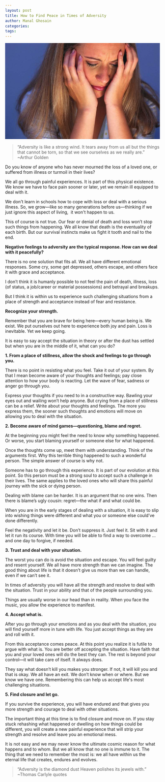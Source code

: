 ```yaml
---
layout: post
title: How to Find Peace in Times of Adversity
author: Manal Ghosain
categories:
tags:
---
```


![Sad woman](/images/sad.jpg)

> “Adversity is like a strong wind. It tears away from us all but the things that cannot be torn, so that we see ourselves as we really are.” ~Arthur Golden

Do you know of anyone who has never mourned the loss of a loved one, or suffered from illness or turmoil in their lives? 

We all go through painful experiences. It is part of this physical existence. We know we have to face pain sooner or later, yet we remain ill equipped to deal with it. 

We don't learn in schools how to cope with loss or deal with a serious illness. So, we grow—like so many generations before us—thinking if we just ignore this aspect of living,  it won't happen to us. 

This of course is not true. Our fear or denial of death and loss won’t stop such things from happening. We all know that death is the eventuality of each birth. But our survival instincts make us fight it tooth and nail to the end. 

**Negative feelings to adversity are the typical response. How can we deal with it peacefully?** 

There is no one solution that fits all. We all have different emotional responses. Some cry, some get depressed, others escape, and others face it with grace and acceptance. 

I don’t think it is humanly possible to not feel the pain of death, illness, loss (of status, a job/career or material possessions) and betrayal and breakups. 

But I think it is within us to experience such challenging situations from a place of strength and acceptance instead of fear and resistance. 

**Recognize your strength.** 

Remember that you are brave for being here—every human being is. We exist. We put ourselves out here to experience both joy and pain. Loss is inevitable. Yet we keep going.

 It is easy to say accept the situation in theory or after the dust has settled but when you are in the middle of it, what can you do? 

**1. From a place of stillness, allow the shock and feelings to go through you.** 

There is no point in resisting what you feel. Take it out of your system. By that I mean become aware of your thoughts and feelings; pay close attention to how your body is reacting. Let the wave of fear, sadness or anger go through you. 

Express your thoughts if you need to in a constructive way. Bawling your eyes out and wailing won’t help anyone. But crying from a place of stillness can be a relief. Write about your thoughts and feelings. The more you express them, the sooner such thoughts and emotions will move on allowing you to deal with the situation. 

**2. Become aware of mind games—questioning, blame and regret.** 

At the beginning you might feel the need to know why something happened. Or worse, you start blaming yourself or someone else for what happened. 

Once the thoughts come up, meet them with understanding. Think of the arguments first. Why this terrible thing happened to such a wonderful person. The simple answer of course is why not. 

Someone has to go through this experience. It is part of our evolution at this point. So this person must be a strong soul to accept such a challenge in their lives. The same applies to the loved ones who will share this painful journey with the sick or dying person. 

Dealing with blame can be harder. It is an argument that no one wins. Then there is blame’s ugly cousin: regret—the what if and what could be. 

When you are in the early stages of dealing with a situation, it is easy to slip into wishing things were different and what you or someone else could’ve done differently. 

Feel the negativity and let it be. Don’t suppress it. Just feel it. Sit with it and let it run its course. With time you will be able to find a way to overcome … and one day to forgive, if needed. 

**3. Trust and deal with your situation.** 

The worst you can do is avoid the situation and escape. You will feel guilty and resent yourself. We all have more strength than we can imagine. The good thing about life is that it doesn’t give us more than we can handle, even if we can’t see it. 

In times of adversity you will have all the strength and resolve to deal with the situation. Trust in your ability and that of the people surrounding you. 

Things are usually worse in our head than in reality. When you face the music, you allow the experience to manifest. 

**4. Accept what is.** 

After you go through your emotions and as you deal with the situation, you will find yourself more in tune with life. You just accept things as they are and roll with it. 

From this acceptance comes peace. At this point you realize it is futile to argue with what is. You are better off accepting the situation. Have faith that you and your loved ones will do the best they can. The rest is beyond your control—it will take care of itself. It always does. 

They say what doesn’t kill you makes you stronger. If not, it will kill you and that is okay. We all have an exit. We don’t know when or where. But we know we have one. Remembering this can help us accept life's most challenging situations. 

**5. Find closure and let go.** 

If you survive the experience, you will have endured and that gives you more strength and courage to deal with other situations. 

The important thing at this time is to find closure and move on. If you stay stuck rehashing what happened or dwelling on how things could be different, you will create a new painful experience that will strip your strength and resolve and leave you an emotional mess. 

It is not easy and we may never know the ultimate cosmic reason for what happens and to whom. But we all know that no one is immune to it. The thing that we need to remember the most is: we all have within us the eternal life that creates, endures and evolves. 

> “Adversity is the diamond dust Heaven polishes its jewels with.”  ~Thomas Carlyle quotes